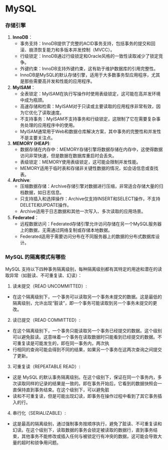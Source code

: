 # MySQL


### 存储引擎
1. **InnoDB**：
    - 事务支持：InnoDB提供了完整的ACID事务支持，包括事务的提交和回滚、崩溃恢复能力和多版本并发控制（MVCC）。
    - 行级锁定：InnoDB通过行级锁定和Oracle风格的一致性读取减少了锁定竞争。
    - 外键约束：InnoDB支持外键约束，这有助于维护数据库的引用完整性。
    - InnoDB是MySQL的默认存储引擎，适用于大多数事务型应用程序，尤其是那些需要高并发和性能的应用程序。
2. **MyISAM**：
    - 全表锁定：MyISAM在执行写操作时使用表级锁定，这可能在高并发环境中成为瓶颈。
    - 高速存储和检索：MyISAM对于只读或主要读取的应用程序非常有效，因为它优化了读取速度。
    - 不支持事务：MyISAM不支持事务和行级锁定，这限制了它在需要复杂事务处理的应用程序中的使用。
    - MyISAM通常用于Web和数据仓库解决方案，其中事务的完整性和并发性不是主要关注点。
3. **MEMORY (HEAP)**:
    - 数据存储在内存中：MEMORY存储引擎将数据存储在内存中，这使得数据访问非常快速，但是数据在数据库重启时会丢失。
    - 表级锁定：MEMORY使用表级锁定，这可能会限制并发性能。
    - MEMORY适用于临时表和存储非关键性数据的情况，如会话信息或查找表。
4. **Archive**:
    - 压缩数据存储：Archive存储引擎对数据进行压缩，非常适合存储大量的归档数据，如日志信息。
    - 只支持插入和选择操作：Archive仅支持INSERT和SELECT操作，不支持DELETE和UPDATE操作。
    - Archive适用于日志数据和其他一次写入、多次读取的应用场景。
5. **Federated**：
    - 远程数据访问：Federated存储引擎允许访问存储在另一个MySQL服务器上的数据，无需通过网络复制或存储本地数据。
    - Federated适用于需要访问分布在不同服务器上的数据的分布式数据库设计。

### MySQL 的隔离模式有哪些
MySQL 支持以下四种事务隔离级别，每种隔离级别都有其特定的用途和潜在的读取异常（如脏读、不可重复读、幻读）：

1. 读未提交（READ UNCOMMITTED）:
- 在这个隔离级别下，一个事务可以读取另一个事务未提交的数据。这是最低的隔离级别，允许出现“脏读”，即一个事务可能读取到另一个事务未提交的更改。

2. 读已提交（READ COMMITTED）:
- 在这个隔离级别下，一个事务只能读取另一个事务已经提交的数据。这个级别可以避免脏读。这意味着一个事务在读取数据时只能看到已经提交的数据。不可重复读是可能发生的，即在同一事务内，两次执
- 行相同的查询可能会得到不同的结果，如果另一个事务在这两次查询之间提交了更新。

3. 可重复读（REPEATABLE READ）:
- 这是 MySQL 的默认事务隔离级别。在这个级别下，保证在同一个事务内，多次读取同样的记录的结果是一致的。即在事务开始后，它看到的数据快照会一直保持直到事务结束。在这个级别下，可以避免脏
- 读和不可重复读，但是可能出现幻读，即事务在操作过程中看到了其它事务插入的行。

4. 串行化（SERIALIZABLE）:
- 这是最高的隔离级别，通过强制事务按顺序执行，避免了脏读、不可重复读和幻读。在这个级别下，读取数据的事务会锁定被读取的数据行，直到事务结束，其他事务不能修改或插入任何与被锁定行有冲突的数据，这可能会导致大量的超时和锁争用问题。